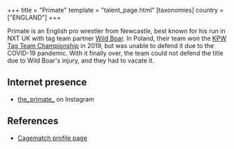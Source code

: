 +++
title = "Primate"
template = "talent_page.html"
[taxonomies]
country = ["ENGLAND"]
+++

Primate is an English pro wrestler from Newcastle, best known for his run in NXT UK with tag team partner [Wild Boar](@/w/wild-boar.md). In Poland, their team won the [KPW Tag Team Championship](@/c/kpw-tag-team-championship.md) in 2019, but was unable to defend it due to the COVID-19 pandemic. With it finally over, the team could not defend the title due to Wild Boar's injury, and they had to vacate it.

## Internet presence

* [the_primate_](https://www.instagram.com/the_primate_/) on Instagram

## References

* [Cagematch profile page](https://www.cagematch.net/?id=2&nr=17236)
